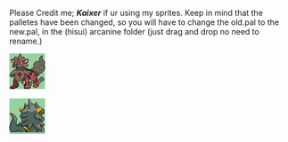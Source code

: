 Please Credit me; ***Kaixer*** if ur using my sprites.
Keep in mind that the palletes have been changed, so you will have to change the old.pal to the new.pal, in the (hisui) arcanine folder (just drag and drop no need to rename.)

![front.png](front.png)

![back.png](back.png)
